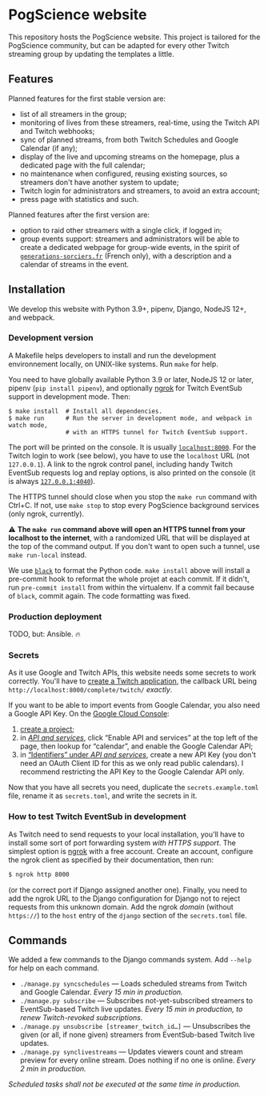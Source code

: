# PogScience website

This repository hosts the PogScience website. This project is tailored for the PogScience community, but can be adapted
for every other Twitch streaming group by updating the templates a little.

## Features

Planned features for the first stable version are:

- list of all streamers in the group;
- monitoring of lives from these streamers, real-time, using the Twitch API and Twitch webhooks;
- sync of planned streams, from both Twitch Schedules and Google Calendar (if any);
- display of the live and upcoming streams on the homepage, plus a dedicated page with the full calendar;
- no maintenance when configured, reusing existing sources, so streamers don't have another system to update;
- Twitch login for administrators and streamers, to avoid an extra account;
- press page with statistics and such.

Planned features after the first version are:

- option to raid other streamers with a single click, if logged in;
- group events support: streamers and administrators will be able to create a dedicated webpage for group-wide events,
  in the spirit of [`generations-sorciers.fr`](https://generations-sorciers.fr) (French only), with a description and a
  calendar of streams in the event.

## Installation

We develop this website with Python 3.9+, pipenv, Django, NodeJS 12+, and webpack.

### Development version

A Makefile helps developers to install and run the development environnement locally, on UNIX-like systems. Run `make`
for help.

You need to have globally available Python 3.9 or later, NodeJS 12 or later, pipenv (`pip install pipenv`), and
optionally [ngrok](https://ngrok.com/download) for Twitch EventSub support in development mode. Then:

```shell
$ make install  # Install all dependencies.
$ make run      # Run the server in development mode, and webpack in watch mode,
                # with an HTTPS tunnel for Twitch EventSub support.
```

The port will be printed on the console. It is usually [`localhost:8000`](http://localhost:8000). For the Twitch login
to work (see below), you have to use the `localhost` URL (not `127.0.0.1`). A link to the ngrok control panel, including
handy Twitch EventSub requests log and replay options, is also printed on the console (it is always
[`127.0.0.1:4040`](http://127.0.0.1:4040)).

The HTTPS tunnel should close when you stop the `make run` command with Ctrl+C. If not, use `make stop` to stop every
PogScience background services (only ngrok, currently).

⚠️ **The `make run` command above will open an HTTPS tunnel from your localhost to the internet**, with a
randomized URL that will be displayed at the top of the command output. If you don't want to open such a tunnel, use
`make run-local` instead.

We use [`black`](https://github.com/psf/black) to format the Python code. `make install` above will install a pre-commit
hook to reformat the whole projet at each commit. If it didn't, run `pre-commit install` from within the virtualenv. If
a commit fail because of `black`, commit again. The code formatting was fixed.

### Production deployment

TODO, but: Ansible. 🔥

### Secrets

As it use Google and Twitch APIs, this website needs some secrets to work correctly. You'll have to [create a Twitch
application](https://dev.twitch.tv/console), the callback URL being `http://localhost:8000/complete/twitch/` _exactly_.

If you want to be able to import events from Google Calendar, you also need a Google API Key. On the [Google Cloud
Console](https://console.cloud.google.com):

1. [create a project](https://console.cloud.google.com/projectcreate);
2. in [_API and services_](https://console.cloud.google.com/apis/dashboard), click “Enable API and services” at the top
   left of the page, then lookup for “calendar”, and enable the Google Calendar API; 
3. in [“Identifiers” under _API and services_](https://console.cloud.google.com/apis/credentials), create a new API Key
   (you don't need an  OAuth Client ID for this as we only read public calendars). I recommend restricting the API Key
   to the Google Calendar API only.
   
Now that you have all secrets you need, duplicate the `secrets.example.toml` file, rename it as `secrets.toml`, and
write the secrets in it.

### How to test Twitch EventSub in development

As Twitch need to send requests to your local installation, you'll have to install some sort of port forwarding system
_with HTTPS support_. The simplest option is [ngrok](https://ngrok.io) with a free account. Create an account, configure
the ngrok client as specified by their documentation, then run:

```bash
$ ngrok http 8000
```

(or the correct port if Django assigned another one). Finally, you need to add the ngrok URL to the Django configuration
for Django not to reject requests from this unknown domain. Add the ngrok _domain_ (without `https://`) to the `host`
entry of the `django` section of the `secrets.toml` file.

## Commands

We added a few commands to the Django commands system. Add `--help` for help on each command.

- `./manage.py syncschedules` — Loads scheduled streams from Twitch and Google Calendar. _Every 15 min in production._
- `./manage.py subscribe` — Subscribes not-yet-subscribed streamers to EventSub-based Twitch live updates. _Every 15 min
  in production, to renew Twitch-revoked subscriptions._
- `./manage.py unsubscribe [streamer_twitch_id…]` — Unsubscribes the given (or all, if none given) streamers from
  EventSub-based Twitch live updates.
- `./manage.py synclivestreams` — Updates viewers count and stream preview for every online stream. Does nothing if no
  one is online. _Every 2 min in production._

_Scheduled tasks shall not be executed at the same time in production._
